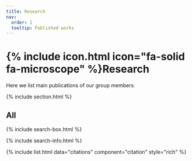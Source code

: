 ```yaml
---
title: Research
nav:
  order: 1
  tooltip: Published works
---
```


# {% include icon.html icon="fa-solid fa-microscope" %}Research

Here we list main publications of our group members.

{% include section.html %}

## All

{% include search-box.html %}

{% include search-info.html %}

{% include list.html data="citations" component="citation" style="rich" %}
